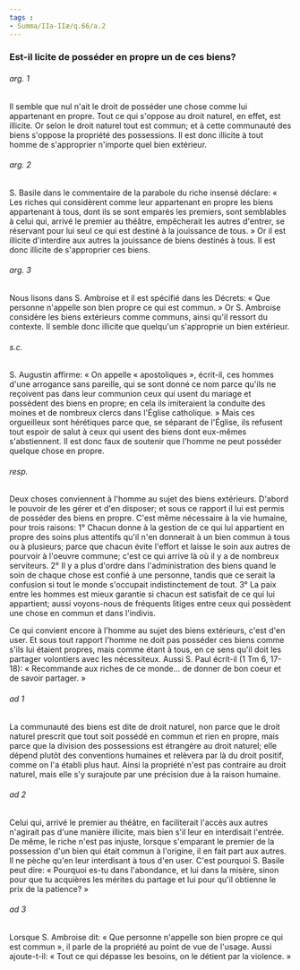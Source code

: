 ```yaml
---
tags : 
- Summa/IIa-IIæ/q.66/a.2
---
```


### Est-il licite de posséder en propre un de ces biens?

###### arg. 1
Il semble que nul n'ait le droit de posséder une chose comme lui appartenant en propre. Tout ce qui s'oppose au droit naturel, en effet, est illicite. Or selon le droit naturel tout est commun; et à cette communauté des biens s'oppose la propriété des possessions. Il est donc illicite à tout homme de s'approprier n'importe quel bien extérieur. 

###### arg. 2
S. Basile dans le commentaire de la parabole du riche insensé déclare: « Les riches qui considèrent comme leur appartenant en propre les biens appartenant à tous, dont ils se sont emparés les premiers, sont semblables à celui qui, arrivé le premier au théâtre, empêcherait les autres d'entrer, se réservant pour lui seul ce qui est destiné à la jouissance de tous. » Or il est illicite d'interdire aux autres la jouissance de biens destinés à tous. Il est donc illicite de s'approprier ces biens. 

###### arg. 3
Nous lisons dans S. Ambroise et il est spécifié dans les Décrets: « Que personne n'appelle son bien propre ce qui est commun. » Or S. Ambroise considère les biens extérieurs comme communs, ainsi qu'il ressort du contexte. Il semble donc illicite que quelqu'un s'approprie un bien extérieur. 

###### s.c.
S. Augustin affirme: « On appelle « apostoliques », écrit-il, ces hommes d'une arrogance sans pareille, qui se sont donné ce nom parce qu'ils ne reçoivent pas dans leur communion ceux qui usent du mariage et possèdent des biens en propre; en cela ils imiteraient la conduite des moines et de nombreux clercs dans l'Église catholique. » Mais ces orgueilleux sont hérétiques parce que, se séparant de l'Église, ils refusent tout espoir de salut à ceux qui usent des biens dont eux-mêmes s'abstiennent. Il est donc faux de soutenir que l'homme ne peut posséder quelque chose en propre. 

###### resp.
Deux choses conviennent à l'homme au sujet des biens extérieurs. D'abord le pouvoir de les gérer et d'en disposer; et sous ce rapport il lui est permis de posséder des biens en propre. C'est même nécessaire à la vie humaine, pour trois raisons: 1° Chacun donne à la gestion de ce qui lui appartient en propre des soins plus attentifs qu'il n'en donnerait à un bien commun à tous ou à plusieurs; parce que chacun évite l'effort et laisse le soin aux autres de pourvoir à l'oeuvre commune; c'est ce qui arrive là où il y a de nombreux serviteurs. 2° Il y a plus d'ordre dans l'administration des biens quand le soin de chaque chose est confié à une personne, tandis que ce serait la confusion si tout le monde s'occupait indistinctement de tout. 3° La paix entre les hommes est mieux garantie si chacun est satisfait de ce qui lui appartient; aussi voyons-nous de fréquents litiges entre ceux qui possèdent une chose en commun et dans l'indivis. 

Ce qui convient encore à l'homme au sujet des biens extérieurs, c'est d'en user. Et sous tout rapport l'homme ne doit pas posséder ces biens comme s'ils lui étaient propres, mais comme étant à tous, en ce sens qu'il doit les partager volontiers avec les nécessiteux. Aussi S. Paul écrit-il (1 Tm 6, 17-18): « Recommande aux riches de ce monde... de donner de bon coeur et de savoir partager. » 

###### ad 1
La communauté des biens est dite de droit naturel, non parce que le droit naturel prescrit que tout soit possédé en commun et rien en propre, mais parce que la division des possessions est étrangère au droit naturel; elle dépend plutôt des conventions humaines et relèvera par là du droit positif, comme on l'a établi plus haut. Ainsi la propriété n'est pas contraire au droit naturel, mais elle s'y surajoute par une précision due à la raison humaine. 

###### ad 2
Celui qui, arrivé le premier au théâtre, en faciliterait l'accès aux autres n'agirait pas d'une manière illicite, mais bien s'il leur en interdisait l'entrée. De même, le riche n'est pas injuste, lorsque s'emparant le premier de la possession d'un bien qui était commun à l'origine, il en fait part aux autres. Il ne pèche qu'en leur interdisant à tous d'en user. C'est pourquoi S. Basile peut dire: « Pourquoi es-tu dans l'abondance, et lui dans la misère, sinon pour que tu acquières les mérites du partage et lui pour qu'il obtienne le prix de la patience? » 

###### ad 3
Lorsque S. Ambroise dit: « Que personne n'appelle son bien propre ce qui est commun », il parle de la propriété au point de vue de l'usage. Aussi ajoute-t-il: « Tout ce qui dépasse les besoins, on le détient par la violence. » 

